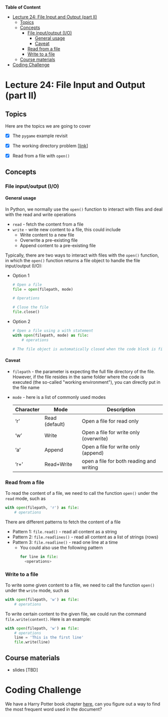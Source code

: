 
**Table of Content**
- [Lecture 24: File Input and Output (part II)](#lecture-24-file-input-and-output-part-ii)
  - [Topics](#topics)
  - [Concepts](#concepts)
    - [File input/output (I/O)](#file-inputoutput-io)
      - [General usage](#general-usage)
      - [Caveat](#caveat)
    - [Read from a file](#read-from-a-file)
    - [Write to a file](#write-to-a-file)
  - [Course materials](#course-materials)
- [Coding Challenge](#coding-challenge)

# Lecture 24: File Input and Output (part II)

## Topics
Here are the topics we are going to cover
* [x] The `pygame` example revisit
* [x] The working directory problem [[link](../2024-03-16/README.md#coding)]
* [x] Read from a file with `open()`


## Concepts
### File input/output (I/O) 
#### General usage
In Python, we normally use the `open()` function to interact with files and deal with the read and write operations
- `read` - fetch the content from a file
- `write` - write new content to a file, this could include
  - Write content to a new file
  - Overwrite a pre-existing file
  - Append content to a pre-existing file

Typically, there are two ways to interact with files with the `open()` function, in which the `open()` function returns a file object to handle the file input/output (I/O):
- Option 1
    ```python
    # Open a file
    file = open(filepath, mode)

    # Operations

    # Close the file
    file.close()
    ```
- Option 2
    ```python
    # Open a file using a with statement
    with open(filepath, mode) as file:
        # operations

    # The file object is automatically closed when the code block is finished
    ```

#### Caveat
- `filepath` - the parameter is expecting the full file directory of the file. However, if the file resides in the same folder where the code is executed (the so-called "working environment"), you can directly put in the file name
- `mode` - here is a list of commonly used modes

    | Character | Mode           | Description                              |
    | --------- | -------------- | ---------------------------------------- |
    | ‘r’       | Read (default) | Open a file for read only                |
    | ‘w’       | Write          | Open a file for write only (overwrite)   |
    | ‘a’       | Append         | Open a file for write only (append)      |
    | ‘r+’      | Read+Write     | open a file for both reading and writing |

### Read from a file
To read the content of a file, we need to call the function `open()` under the `read` mode, such as 
```python
with open(filepath, 'r') as file:
    # operations
```

There are different patterns to fetch the content of a file
* Pattern 1: `file.read()` - read all content as a string
* Pattern 2: `file.readlines()` - read all content as a list of strings (rows)
* Pattern 3: `file.readline()` - read one line at a time
  * You could also use the following pattern
    ```python
    for line in file:
      <operations>
    ```


### Write to a file
To write some given content to a file, we need to call the function `open()` under the `write` mode, such as
```python
with open(filepath, 'w') as file:
    # operations
```

To write certain content to the given file, we could run the command `file.write(content)`. Here is an example:
```python
with open(filepath, 'w') as file:
    # operations
    line = 'This is the first line'
    file.write(line)
```


## Course materials
* slides [TBD]

# Coding Challenge
We have a Harry Potter book chapter [here](./hp_book1.txt), can you figure out a way to find the most frequent word used in the document?
